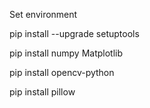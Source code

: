 Set environment


pip install --upgrade setuptools

pip install numpy Matplotlib

pip install opencv-python

pip install pillow